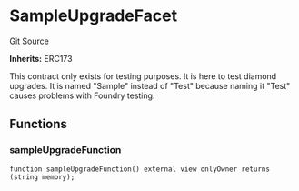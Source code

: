 # SampleUpgradeFacet
[Git Source](https://github.com/thrackle-io/tron/blob/cc8b8345c329b2556fa21578401d762291784e46/src/protocol/diamond/SampleUpgradeFacet.sol)

**Inherits:**
ERC173

This contract only exists for testing purposes. It is here to test diamond upgrades. It is named "Sample" instead
of "Test" because naming it "Test" causes problems with Foundry testing.


## Functions
### sampleUpgradeFunction


```solidity
function sampleUpgradeFunction() external view onlyOwner returns (string memory);
```

